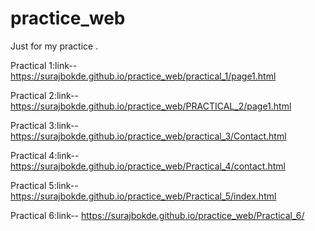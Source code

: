# practice_web
Just for my practice .

Practical 1:link-- https://surajbokde.github.io/practice_web/practical_1/page1.html

Practical 2:link-- https://surajbokde.github.io/practice_web/PRACTICAL_2/page1.html

Practical 3:link-- https://surajbokde.github.io/practice_web/practical_3/Contact.html

Practical 4:link-- https://surajbokde.github.io/practice_web/Practical_4/contact.html

Practical 5:link-- https://surajbokde.github.io/practice_web/Practical_5/index.html

Practical 6:link-- https://surajbokde.github.io/practice_web/Practical_6/
